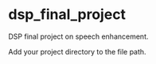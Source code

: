 # dsp_final_project
 DSP final project on speech enhancement.

 Add your project directory to the file path.
